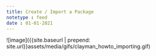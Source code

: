 ```yaml
---
title: Create / Import a Package
notetype : feed
date : 01-01-2021
---
```


![image]({{site.baseurl | prepend: site.url}}assets/media/gifs/clayman_howto_importing.gif)
